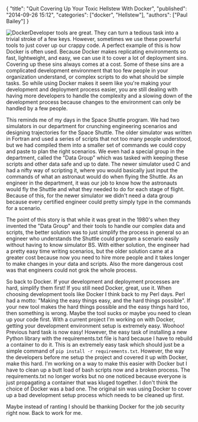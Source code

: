{
  "title": "Quit Covering Up Your Toxic Hellstew With Docker",
  "published": "2014-09-26 15:12",
  "categories": ["docker", "Hellstew"],
  "authors": ["Paul Bailey"]
}

<img class="right" src="https://bf887cb0698e0d75ce76e89c95d6859510a8d9e3.googledrive.com/host/0B-GD95vnz4VFcjg0VUp1QnA4ZWM/docker-whale-home-logo.png" alt="Docker">Developer tools are great.  They can turn a tedious task into a trivial stroke of a few keys. However, sometimes we use these powerful tools to just cover up our crappy code. A perfect example of this is how Docker is often used. Because Docker makes replicating environments so fast, lightweight, and easy, we can use it to cover a lot of deployment sins. Covering up these sins always comes at a cost. Some of these sins are a complicated development environment that too few people in your organization understand, or complex scripts to do what should be simple tasks. So while using Docker makes it seem like you're making your development and deployment process easier, you are still dealing with having more developers to handle the complexity and a slowing down of the development process because changes to the environment can only be handled by a few people.

This reminds me of my days in the Space Shuttle program. We had two simulators in our department for crunching engineering scenarios and designing trajectories for the Space Shuttle. The older simulator was written in Fortran and used a series of scripts that not too many people understood, but we had compiled them into a smaller set of commands we could copy and paste to plan the right scenarios. We even had a special group in the department, called the "Data Group" which was tasked with keeping these scripts and other data safe and up to date. The newer simulator used C and had a nifty way of scripting it, where you would basically just input the commands of what an astronaut would do when flying the Shuttle. As an engineer in the department, it was our job to know how the astronauts would fly the Shuttle and what they needed to do for each stage of flight. Because of this, for the newer simulator we didn't need a data group because every certified engineer could pretty simply type in the commands for a scenario.

The point of this story is that while it was great in the 1980's when they invented the "Data Group" and their tools to handle our complex data and scripts, the better solution was to just simplify the process in general so an engineer who understands the Shuttle could program a scenario easily without having to know simulator BS. With either solution, the engineer had a pretty easy time writing scenarios, but the older solution came at a greater cost because now you need to hire more people and it takes longer to make changes in your data and scripts. Also the more dangerous cost was that engineers could not grok the whole process.

So back to Docker. If your development and deployment processes are hard, simplify them first! If you still need Docker, great, use it. When choosing development tools like Docker I think back to my Perl days. Perl had a motto: "Making the easy things easy, and the hard things possible". If your new tool makes the hard things possible and the easy things hard too, then something is wrong. Maybe the tool sucks or maybe you need to clean up your code first. With a current project I'm working on with Docker, getting your development environment setup is extremely easy. Woohoo! Previous hard task is now easy! However, the easy task of installing a new Python library with the requirements.txt file is hard because I have to rebuild a container to do it. This is an extremely easy task which should just be a simple command of `pip install -r requirements.txt`. However, the way the developers before me setup the project and covered it up with Docker, make this hard. I'm working on a way to make this easier with Docker but I have to clean up a butt load of bash scripts now and a broken process. The requirements.txt no longer works but no one noticed because everyone is just propagating a container that was kluged together. I don't think the choice of Docker was a bad one. The original sin was using Docker to cover up a bad development setup process which needs to be cleaned up first.

Maybe instead of ranting I should be thanking Docker for the job security right now. Back to work for me.

